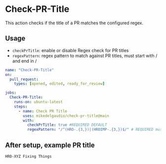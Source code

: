 # Check-PR-Title

This action checks if the title of a PR matches the configured regex.

## Usage

- `checkPrTitle`: enable or disable Regex check for PR titles
- `regexPattern`: regex pattern to match against PR titles, must start with / and end in /

```yaml
name: "Check-PR-Title"
on:
  pull_request:
    types: [opened, edited, ready_for_review]

jobs:
  Check-PR-Title:
    runs-on: ubuntu-latest
    steps:
      - name: Check PR Title
        uses: mikedelgaudio/check-pr-title@main
        with:
          checkPrTitle: true #REQUIRED DEFAULT
          regexPattern: "/^(HRO-.{3,})|(HROIMP-.{3,})$/" # REQUIRED must start and end with /
```

## After setup, example PR title

```markdown
HRO-XYZ Fixing Things
```
